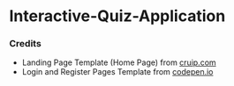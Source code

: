 # Interactive-Quiz-Application

### Credits
- Landing Page Template (Home Page) from [cruip.com](https://cruip.com/demos/solid/)
- Login and Register Pages Template from [codepen.io](https://codepen.io/colorlib/full/rxddKy/)